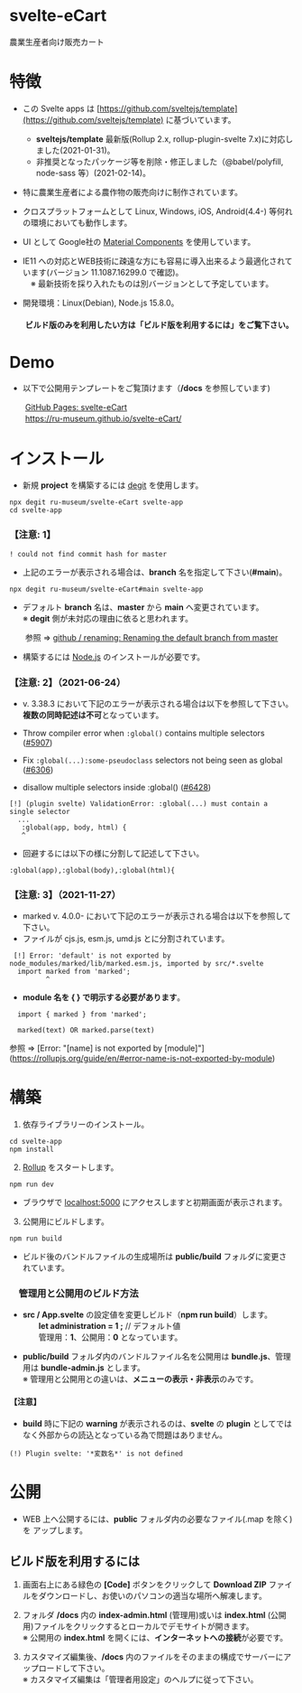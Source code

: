 
# svelte-eCart
農業生産者向け販売カート
 
# 特徴
- この Svelte apps は [https://github.com/sveltejs/template](https://github.com/sveltejs/template) に基づいています。
    - **sveltejs/template** 最新版(Rollup 2.x, rollup-plugin-svelte 7.x)に対応しました(2021-01-31)。
    - 非推奨となったパッケージ等を削除・修正しました（@babel/polyfill, node-sass 等）(2021-02-14)。
    
- 特に農業生産者による農作物の販売向けに制作されています。
- クロスプラットフォームとして Linux, Windows, iOS, Android(4.4-) 等何れの環境においても動作します。 
- UI として Google社の [Material Components](https://github.com/material-components/material-components-web) を使用しています。 

- IE11 への対応とWEB技術に疎遠な方にも容易に導入出来るよう最適化されています(バージョン 11.1087.16299.0 で確認)。  
　※ 最新技術を採り入れたものは別バージョンとして予定しています。

- 開発環境：Linux(Debian), Node.js 15.8.0。  

#### 　　ビルド版のみを利用したい方は「ビルド版を利用するには」をご覧下さい。

# Demo
- 以下で公開用テンプレートをご覧頂けます（**/docs** を参照しています) 
 
　　[GitHub Pages: svelte-eCart](https://ru-museum.github.io/svelte-eCart/)  
　　https://ru-museum.github.io/svelte-eCart/ 

# インストール

- 新規 **project** を構築するには [degit](https://github.com/Rich-Harris/degit) を使用します。

```
npx degit ru-museum/svelte-eCart svelte-app
cd svelte-app
```

### 【注意: 1】
```
! could not find commit hash for master
```

- 上記のエラーが表示される場合は、**branch** 名を指定して下さい(**#main**)。

```
npx degit ru-museum/svelte-eCart#main svelte-app
```

- デフォルト **branch** 名は、**master** から **main** へ変更されています。  
 ※ **degit** 側が未対応の理由に依ると思われます。

　　参照 ⇒ [github / renaming: Renaming the default branch from master](https://github.com/github/renaming)

- 構築するには [Node.js](https://nodejs.org/) のインストールが必要です。

### 【注意: 2】（2021-06-24）
- v. 3.38.3 において下記のエラーが表示される場合は以下を参照して下さい。  
**複数の同時記述は不可**となっています。 

- Throw compiler error when <code>:global()</code> contains multiple selectors (<a href="https://github.com/sveltejs/svelte/issues/5907">#5907</a>)
- Fix <code>:global(...):some-pseudoclass</code> selectors not being seen as global (<a href="https://github.com/sveltejs/svelte/issues/6306">#6306</a>)
- disallow multiple selectors inside :global() (<a href="https://github.com/sveltejs/svelte/issues/6428">#6428</a>)

```
[!] (plugin svelte) ValidationError: :global(...) must contain a single selector
  ...
   :global(app, body, html) {
   ^
```
- 回避するには以下の様に分割して記述して下さい。
```
:global(app),:global(body),:global(html){ 
```

### 【注意: 3】（2021-11-27）
- marked v. 4.0.0- において下記のエラーが表示される場合は以下を参照して下さい。  
- ファイルが cjs.js, esm.js, umd.js とに分割されています。
```
 [!] Error: 'default' is not exported by node_modules/marked/lib/marked.esm.js, imported by src/*.svelte
  import marked from 'marked';
         ^
```
- **module 名を { } で明示する必要があります**。
```
  import { marked } from 'marked';
  
  marked(text) OR marked.parse(text) 
```
参照 ⇒ [Error: "&#91;name&#93; is not exported by &#91;module&#93;"] (https://rollupjs.org/guide/en/#error-name-is-not-exported-by-module)

# 構築

1. 依存ライブラリーのインストール。

```
cd svelte-app
npm install
```

2. [Rollup](https://rollupjs.org/) をスタートします。

```
npm run dev
```

- ブラウザで [localhost:5000](http://localhost:5000/) にアクセスしますと初期画面が表示されます。

3. 公開用にビルドします。

```
npm run build
```
- ビルド後のバンドルファイルの生成場所は **public/build** フォルダに変更されています。  

###  　管理用と公開用のビルド方法

- **src / App.svelte** の設定値を変更しビルド（**npm run build**）します。  
  　　**let administration  = 1 ;**  // デフォルト値  
　　管理用：**1**、公開用：**0** となっています。  

- **public/build** フォルダ内のバンドルファイル名を公開用は **bundle.js**、管理用は  **bundle-admin.js** とします。  
 ※ 管理用と公開用との違いは、**メニューの表示・非表示**のみです。

#### 【注意】
- **build** 時に下記の **warning** が表示されるのは、**svelte** の **plugin** としてではなく外部からの読込となっている為で問題はありません。
```
(!) Plugin svelte: '*変数名*' is not defined
```

# 公開

-  WEB 上へ公開するには、**public** フォルダ内の必要なファイル(.map を除く)を アップします。


##  ビルド版を利用するには

1. 画面右上にある緑色の **[Code]** ボタンをクリックして **Download ZIP** ファイルをダウンロードし、お使いのパソコンの適当な場所へ解凍します。

1. フォルダ **/docs** 内の **index-admin.html** (管理用)或いは **index.html** (公開用)ファイルをクリックするとローカルでデモサイトが開きます。  
※ 公開用の **index.html** を開くには、**インターネットへの接続**が必要です。

1. カスタマイズ編集後、**/docs** 内のファイルをそのままの構成でサーバーにアップロードして下さい。  
※ カスタマイズ編集は「管理者用設定」のヘルプに従って下さい。
